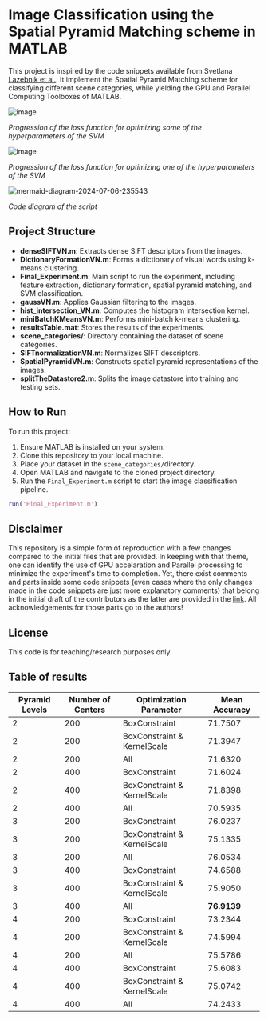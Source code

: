 # Image Classification using the Spatial Pyramid Matching scheme in MATLAB

This project is inspired by the code snippets available from Svetlana [Lazebnik et al.](https://slazebni.cs.illinois.edu/). It implement the Spatial Pyramid Matching scheme for classifying different scene categories, while yielding the GPU and Parallel Computing Toolboxes of MATLAB. 


![image](https://github.com/Va-Ns/Spatial-Pyramid-Matching/assets/68824495/5e44a75d-d6c9-4907-a38d-e485f052d947)

*Progression of the loss function for optimizing some of the hyperparameters of the SVM*

![image](https://github.com/Va-Ns/Spatial-Pyramid-Matching/assets/68824495/0bef13bb-69fe-4ce3-88fb-eb535ca6a065)

*Progression of the loss function for optimizing one of the hyperparameters of the SVM*

![mermaid-diagram-2024-07-06-235543](https://github.com/Va-Ns/Spatial-Pyramid-Matching/assets/68824495/64712b1b-7c99-4b34-b7f7-635428baeba7)

*Code diagram of the script*

## Project Structure

- **denseSIFTVN.m**: Extracts dense SIFT descriptors from the images.
- **DictionaryFormationVN.m**: Forms a dictionary of visual words using k-means clustering.
- **Final_Experiment.m**: Main script to run the experiment, including feature extraction, dictionary formation, spatial pyramid matching, and SVM classification.
- **gaussVN.m**: Applies Gaussian filtering to the images.
- **hist_intersection_VN.m**: Computes the histogram intersection kernel.
- **miniBatchKMeansVN.m**: Performs mini-batch k-means clustering.
- **resultsTable.mat**: Stores the results of the experiments.
- **scene_categories/**: Directory containing the dataset of scene categories.
- **SIFTnormalizationVN.m**: Normalizes SIFT descriptors.
- **SpatialPyramidVN.m**: Constructs spatial pyramid representations of the images.
- **splitTheDatastore2.m**: Splits the image datastore into training and testing sets.

## How to Run

To run this project:
1. Ensure MATLAB is installed on your system.
2. Clone this repository to your local machine.
3. Place your dataset in the `scene_categories/`directory.
4. Open MATLAB and navigate to the cloned project directory.
5. Run the `Final_Experiment.m` script to start the image classification pipeline.

```matlab
run('Final_Experiment.m')
```

## Disclaimer

This repository is a simple form of reproduction with a few changes compared to the initial files that are provided.  In keeping with that theme, one can identify the use of GPU accelaration and Parallel processing to minimize the experiment's time to completion. Yet, there exist comments and parts inside some code snippets (even cases where the only changes made in the code snippets are just more explanatory comments) that belong in the initial draft of the contributors as the latter are provided in the [link](https://slazebni.cs.illinois.edu/). All acknowledgements for those parts go to the authors!

## License

This code is for teaching/research purposes only.

## Table of results

| Pyramid Levels | Number of Centers | Optimization Parameter         | Mean Accuracy         |
|----------------|-------------------|--------------------------------|-----------------------|
| 2              | 200               | BoxConstraint                  | 71.7507               |
| 2              | 200               | BoxConstraint & KernelScale    | 71.3947               |
| 2              | 200               | All                            | 71.6320               |
| 2              | 400               | BoxConstraint                  | 71.6024               |
| 2              | 400               | BoxConstraint & KernelScale    | 71.8398               |
| 2              | 400               | All                            | 70.5935               |
| 3              | 200               | BoxConstraint                  | 76.0237               |
| 3              | 200               | BoxConstraint & KernelScale    | 75.1335               |
| 3              | 200               | All                            | 76.0534               |
| 3              | 400               | BoxConstraint                  | 74.6588               |
| 3              | 400               | BoxConstraint & KernelScale    | 75.9050               |
| 3              | 400               | All                            | **76.9139**           |
| 4              | 200               | BoxConstraint                  | 73.2344               |
| 4              | 200               | BoxConstraint & KernelScale    | 74.5994               |
| 4              | 200               | All                            | 75.5786               |
| 4              | 400               | BoxConstraint                  | 75.6083               |
| 4              | 400               | BoxConstraint & KernelScale    | 75.0742               |
| 4              | 400               | All                            | 74.2433               |

